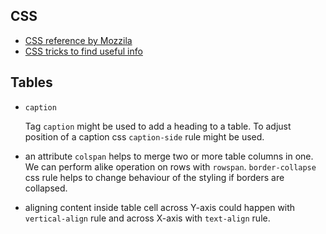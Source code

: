 ## CSS
 - [CSS reference by Mozzila](https://developer.mozilla.org/en-US/docs/Web/CSS/Reference)
 - [CSS tricks to find useful info](https://css-tricks.com/)
## Tables
- `caption`

    Tag `caption` might be used to add a heading to a table. To adjust position of a caption css `caption-side` rule might be used.

- an attribute `colspan` helps to merge two or more table columns in one. We can perform alike operation on rows with `rowspan`. `border-collapse` css rule helps to change behaviour of the styling if borders are collapsed.

- aligning content inside table cell across Y-axis could happen with `vertical-align` rule and across X-axis with `text-align` rule.